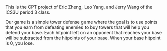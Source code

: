 This is the CPT project of Eric Zheng, Leo Yang, and Jerry Wang of the ICS3U period 3 class.


Our game is a simple tower defense game where the goal is to use points that you earn from defeating enemies to buy towers that will help you defend your base. Each hitpoint left on an opponent that reaches your base will be subtracted from the hitpoints of your base. When your base hitpoint is 0, you lose.
